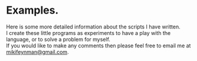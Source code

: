 # Examples.

Here is some more detailed information about the scripts I have written.  
I create these little programs as experiments to have a play with the language, or to solve a problem for myself.  
If you would like to make any comments then please feel free to email me at mikifeynman@gmail.com.
